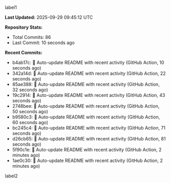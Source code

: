
label1 
<!-- ACTIVITY_START -->
**Last Updated:** 2025-09-29 09:45:12 UTC

**Repository Stats:**
- Total Commits: 86
- Last Commit: 10 seconds ago

**Recent Commits:**
- b4ab17c: 🤖 Auto-update README with recent activity (GitHub Action, 10 seconds ago)
- 342a14d: 🤖 Auto-update README with recent activity (GitHub Action, 22 seconds ago)
- 85ae388: 🤖 Auto-update README with recent activity (GitHub Action, 32 seconds ago)
- 19c2914: 🤖 Auto-update README with recent activity (GitHub Action, 43 seconds ago)
- 2748bee: 🤖 Auto-update README with recent activity (GitHub Action, 50 seconds ago)
- b9580c3: 🤖 Auto-update README with recent activity (GitHub Action, 60 seconds ago)
- bc245c4: 🤖 Auto-update README with recent activity (GitHub Action, 71 seconds ago)
- d26cb65: 🤖 Auto-update README with recent activity (GitHub Action, 81 seconds ago)
- 5f90c1e: 🤖 Auto-update README with recent activity (GitHub Action, 2 minutes ago)
- 1ae0c30: 🤖 Auto-update README with recent activity (GitHub Action, 2 minutes ago)
<!-- ACTIVITY_END -->

label2
